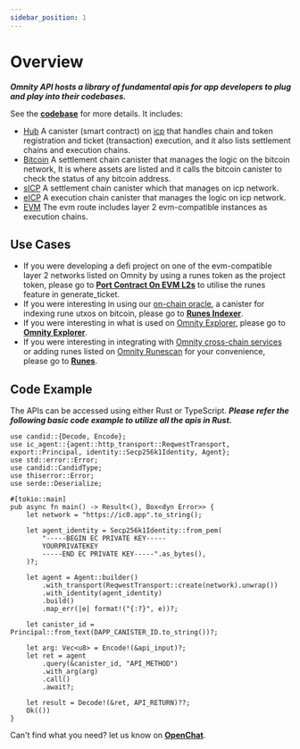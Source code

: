 ```yaml
---
sidebar_position: 1
---
```


# Overview

***Omnity API hosts a library of fundamental apis for app developers to plug and play into their codebases.***

See the **[codebase](https://github.com/octopus-network/omnity-interoperability)** for more details. It includes:

- [Hub](https://github.com/octopus-network/omnity-interoperability/tree/main/hub) A canister (smart contract) on [icp](https://internetcomputer.org/) that handles chain and token registration and ticket (transaction) execution, and it also lists settlement chains and execution chains.
- [Bitcoin](https://github.com/octopus-network/omnity-interoperability/tree/main/customs/bitcoin) A settlement chain canister that manages the logic on the bitcoin network, It is where assets are listed and it calls the bitcoin canister to check the status of any bitcoin address.
- [sICP](https://github.com/octopus-network/omnity-interoperability/tree/main/customs/icp) A settlement chain canister which that manages on icp network.
- [eICP](https://github.com/octopus-network/omnity-interoperability/tree/main/route/icp) A execution chain canister that manages the logic on icp network.
- [EVM](https://github.com/octopus-network/omnity-interoperability/tree/main/route/evm) The evm route includes layer 2 evm-compatible instances as execution chains.

## Use Cases
- If you were developing a defi project on one of the evm-compatible layer 2 networks listed on Omnity by using a runes token as the project token, please go to **[Port Contract On EVM L2s](https://omnity-docs.vercel.app/docs/evm)** to utilise the runes feature in generate_ticket.
- If you were interesting in using our [on-chain oracle](https://github.com/octopus-network/ord-canister), a canister for indexing rune utxos on bitcoin, please go to **[Runes Indexer](https://omnity-docs.vercel.app/docs/runes_indexer)**.
- If you were interesting in what is used on [Omnity Explorer](https://explorer.omnity.network/), please go to **[Omnity Explorer](https://omnity-docs.vercel.app/docs/explorer)**.
- If you were interesting in integrating with [Omnity cross-chain services](https://bridge.omnity.network/runes) or adding runes listed on [Omnity Runescan](https://www.runescan.net/runes) for your convenience, please go to **[Runes](https://omnity-docs.vercel.app/docs/runes)**.

## Code Example
The APIs can be accessed using either Rust or TypeScript.
***Please refer the following basic code example to utilize all the apis in Rust.***
```code title="Rust"
use candid::{Decode, Encode};
use ic_agent::{agent::http_transport::ReqwestTransport, export::Principal, identity::Secp256k1Identity, Agent};
use std::error::Error;
use candid::CandidType;
use thiserror::Error;
use serde::Deserialize;

#[tokio::main]
pub async fn main() -> Result<(), Box<dyn Error>> {
	let network = "https://ic0.app".to_string();

	let agent_identity = Secp256k1Identity::from_pem(
		"-----BEGIN EC PRIVATE KEY-----
		YOURPRIVATEKEY
		-----END EC PRIVATE KEY-----".as_bytes(),
	)?;

	let agent = Agent::builder()
		.with_transport(ReqwestTransport::create(network).unwrap())
		.with_identity(agent_identity)
		.build()
		.map_err(|e| format!("{:?}", e))?;

	let canister_id = Principal::from_text(DAPP_CANISTER_ID.to_string())?;

	let arg: Vec<u8> = Encode!(&api_input)?;
	let ret = agent
		.query(&canister_id, "API_METHOD")
		.with_arg(arg)
		.call()
		.await?;

	let result = Decode!(&ret, API_RETURN)??;
	Ok(())
}
```

Can't find what you need? let us know on **[OpenChat](https://oc.app/community/o5uz6-dqaaa-aaaar-bhnia-cai/channel/209373796018851818071085429101874032721/)**.